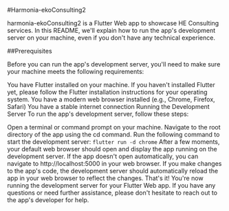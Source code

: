 #Harmonia-ekoConsulting2

harmonia-ekoConsulting2 is a Flutter Web app to showcase HE Consulting services. In this README, we'll explain how to run the app's development server on your machine, even if you don't have any technical experience.

##Prerequisites

Before you can run the app's development server, you'll need to make sure your machine meets the following requirements:

You have Flutter installed on your machine. If you haven't installed Flutter yet, please follow the Flutter installation instructions for your operating system.
You have a modern web browser installed (e.g., Chrome, Firefox, Safari)
You have a stable internet connection
Running the Development Server
To run the app's development server, follow these steps:

Open a terminal or command prompt on your machine.
Navigate to the root directory of the app using the cd command.
Run the following command to start the development server:
`flutter run -d chrome`
After a few moments, your default web browser should open and display the app running on the development server. If the app doesn't open automatically, you can navigate to http://localhost:5000 in your web browser.
If you make changes to the app's code, the development server should automatically reload the app in your web browser to reflect the changes.
That's it! You're now running the development server for your Flutter Web app. If you have any questions or need further assistance, please don't hesitate to reach out to the app's developer for help.
